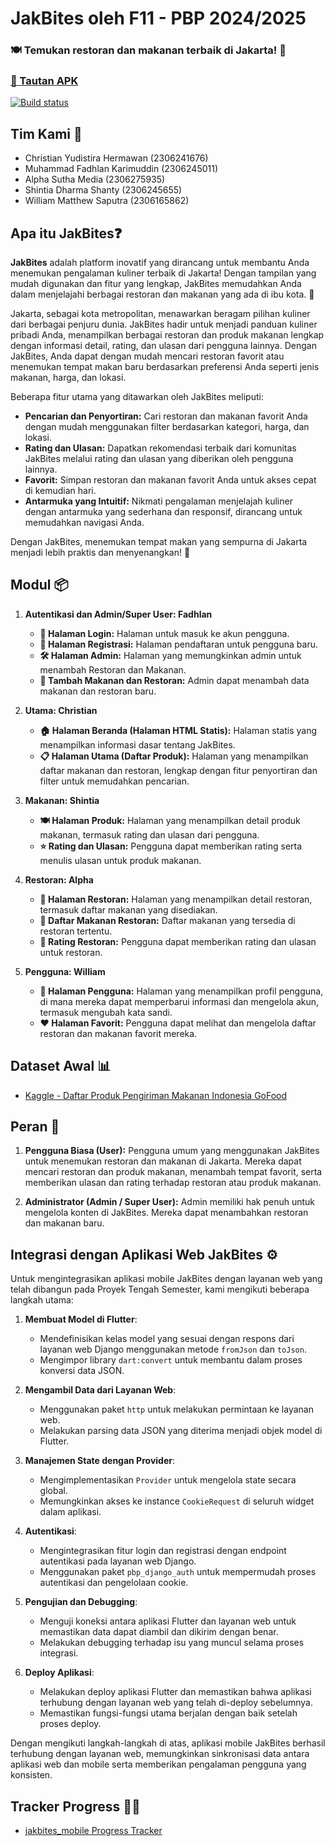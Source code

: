 # JakBites oleh F11 - PBP 2024/2025

### 🍽️ Temukan restoran dan makanan terbaik di Jakarta! 🌆  

### [🚀 Tautan APK](https://install.appcenter.ms/orgs/pbp-11/apps/jakbites/distribution_groups/public/releases/7)

[![Build status](https://build.appcenter.ms/v0.1/apps/f42e3dea-3a3a-4576-bfbe-706ad8177e6c/branches/main/badge)](https://appcenter.ms)

## Tim Kami 👥

- Christian Yudistira Hermawan (2306241676)
- Muhammad Fadhlan Karimuddin (2306245011)
- Alpha Sutha Media (2306275935)
- Shintia Dharma Shanty (2306245655)
- William Matthew Saputra (2306165862)

## Apa itu JakBites❓

**JakBites** adalah platform inovatif yang dirancang untuk membantu Anda menemukan pengalaman kuliner terbaik di Jakarta! Dengan tampilan yang mudah digunakan dan fitur yang lengkap, JakBites memudahkan Anda dalam menjelajahi berbagai restoran dan makanan yang ada di ibu kota. 🎉

Jakarta, sebagai kota metropolitan, menawarkan beragam pilihan kuliner dari berbagai penjuru dunia. JakBites hadir untuk menjadi panduan kuliner pribadi Anda, menampilkan berbagai restoran dan produk makanan lengkap dengan informasi detail, rating, dan ulasan dari pengguna lainnya. Dengan JakBites, Anda dapat dengan mudah mencari restoran favorit atau menemukan tempat makan baru berdasarkan preferensi Anda seperti jenis makanan, harga, dan lokasi.

Beberapa fitur utama yang ditawarkan oleh JakBites meliputi:
- **Pencarian dan Penyortiran:** Cari restoran dan makanan favorit Anda dengan mudah menggunakan filter berdasarkan kategori, harga, dan lokasi.
- **Rating dan Ulasan:** Dapatkan rekomendasi terbaik dari komunitas JakBites melalui rating dan ulasan yang diberikan oleh pengguna lainnya.
- **Favorit:** Simpan restoran dan makanan favorit Anda untuk akses cepat di kemudian hari.
- **Antarmuka yang Intuitif:** Nikmati pengalaman menjelajah kuliner dengan antarmuka yang sederhana dan responsif, dirancang untuk memudahkan navigasi Anda.

Dengan JakBites, menemukan tempat makan yang sempurna di Jakarta menjadi lebih praktis dan menyenangkan! 🌟

## Modul 📦

1. **Autentikasi dan Admin/Super User: Fadhlan**
   - **🔐 Halaman Login:** Halaman untuk masuk ke akun pengguna.
   - **📝 Halaman Registrasi:** Halaman pendaftaran untuk pengguna baru.
   - **🛠️ Halaman Admin:** Halaman yang memungkinkan admin untuk menambah Restoran dan Makanan.
   - **🍔 Tambah Makanan dan Restoran:** Admin dapat menambah data makanan dan restoran baru.

2. **Utama: Christian**
   - **🏠 Halaman Beranda (Halaman HTML Statis):** Halaman statis yang menampilkan informasi dasar tentang JakBites.
   - **📋 Halaman Utama (Daftar Produk):** Halaman yang menampilkan daftar makanan dan restoran, lengkap dengan fitur penyortiran dan filter untuk memudahkan pencarian.

3. **Makanan: Shintia**
   - **🍽️ Halaman Produk:** Halaman yang menampilkan detail produk makanan, termasuk rating dan ulasan dari pengguna.
   - **⭐ Rating dan Ulasan:** Pengguna dapat memberikan rating serta menulis ulasan untuk produk makanan.

4. **Restoran: Alpha**
   - **🏢 Halaman Restoran:** Halaman yang menampilkan detail restoran, termasuk daftar makanan yang disediakan.
   - **🍛 Daftar Makanan Restoran:** Daftar makanan yang tersedia di restoran tertentu.
   - **🌟 Rating Restoran:** Pengguna dapat memberikan rating dan ulasan untuk restoran.

5. **Pengguna: William**
   - **👤 Halaman Pengguna:** Halaman yang menampilkan profil pengguna, di mana mereka dapat memperbarui informasi dan mengelola akun, termasuk mengubah kata sandi.
   - **❤️ Halaman Favorit:** Pengguna dapat melihat dan mengelola daftar restoran dan makanan favorit mereka.

## Dataset Awal 📊

- [Kaggle - Daftar Produk Pengiriman Makanan Indonesia GoFood](https://www.kaggle.com/datasets/ariqsyahalam/indonesia-food-delivery-gofood-product-list)

## Peran 🔏

1. **Pengguna Biasa (User):** 
   Pengguna umum yang menggunakan JakBites untuk menemukan restoran dan makanan di Jakarta. Mereka dapat mencari restoran dan produk makanan, menambah tempat favorit, serta memberikan ulasan dan rating terhadap restoran atau produk makanan.

2. **Administrator (Admin / Super User):** 
   Admin memiliki hak penuh untuk mengelola konten di JakBites. Mereka dapat menambahkan restoran dan makanan baru.

## Integrasi dengan Aplikasi Web JakBites ⚙️

Untuk mengintegrasikan aplikasi mobile JakBites dengan layanan web yang telah dibangun pada Proyek Tengah Semester, kami mengikuti beberapa langkah utama:

1. **Membuat Model di Flutter**:
   - Mendefinisikan kelas model yang sesuai dengan respons dari layanan web Django menggunakan metode `fromJson` dan `toJson`.
   - Mengimpor library `dart:convert` untuk membantu dalam proses konversi data JSON.

2. **Mengambil Data dari Layanan Web**:
   - Menggunakan paket `http` untuk melakukan permintaan ke layanan web.
   - Melakukan parsing data JSON yang diterima menjadi objek model di Flutter.

3. **Manajemen State dengan Provider**:
   - Mengimplementasikan `Provider` untuk mengelola state secara global.
   - Memungkinkan akses ke instance `CookieRequest` di seluruh widget dalam aplikasi.

4. **Autentikasi**:
   - Mengintegrasikan fitur login dan registrasi dengan endpoint autentikasi pada layanan web Django.
   - Menggunakan paket `pbp_django_auth` untuk mempermudah proses autentikasi dan pengelolaan cookie.

5. **Pengujian dan Debugging**:
   - Menguji koneksi antara aplikasi Flutter dan layanan web untuk memastikan data dapat diambil dan dikirim dengan benar.
   - Melakukan debugging terhadap isu yang muncul selama proses integrasi.

6. **Deploy Aplikasi**:
   - Melakukan deploy aplikasi Flutter dan memastikan bahwa aplikasi terhubung dengan layanan web yang telah di-deploy sebelumnya.
   - Memastikan fungsi-fungsi utama berjalan dengan baik setelah proses deploy.

Dengan mengikuti langkah-langkah di atas, aplikasi mobile JakBites berhasil terhubung dengan layanan web, memungkinkan sinkronisasi data antara aplikasi web dan mobile serta memberikan pengalaman pengguna yang konsisten.

## Tracker Progress 🧑‍💻
- [jakbites_mobile Progress Tracker](https://docs.google.com/spreadsheets/d/1knfOWS6yBqFtnk24bmdTAVb6XyoES_G3vpkKikH71y8/edit?usp=sharing)

